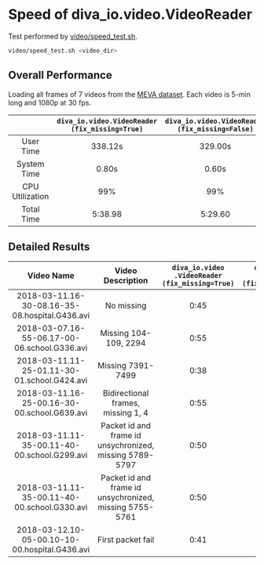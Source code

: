 # Speed of diva_io.video.VideoReader

Test performed by [video/speed_test.sh](../video/speed_test.sh).

```sh
video/speed_test.sh <video_dir>
```

## Overall Performance

Loading all frames of 7 videos from the [MEVA dataset](http://mevadata.org). Each video is 5-min long and 1080p at 30 fps.

|  | `diva_io.video.VideoReader (fix_missing=True)` | `diva_io.video.VideoReader (fix_missing=False)` | `pymovie.editor .VideoFileClip` |
|:---------------:|:-----------------------------------------------:|:------------------------------------------------:|:-------------------------------:|
| User Time | 338.12s | 329.00s | 904.09s |
| System Time | 0.80s | 0.60s | 317.14s |
| CPU Utilization | 99% | 99% | 293% |
| Total Time | 5:38.98 | 5:29.60 | 6:56.31 |

## Detailed Results

| Video Name | Video Description | `diva_io.video .VideoReader (fix_missing=True)` | `diva_io.video .VideoReader (fix_missing=False)` | `pymovie.editor .VideoFileClip` |
|:----------------------------------------------:|:-------------------------------------------------------:|:-----------------------------------------------:|:------------------------------------------------:|:-------------------------------:|
| 2018-03-11.16-30-08.16-35-08.hospital.G436.avi | No missing | 0:45 | 0:44 | 1:00 |
| 2018-03-07.16-55-06.17-00-06.school.G336.avi | Missing 104-109, 2294 | 0:55 | 0:53 | 0:59 |
| 2018-03-11.11-25-01.11-30-01.school.G424.avi | Missing 7391-7499 | 0:38 | 0:37 | 0:58 |
| 2018-03-11.16-25-00.16-30-00.school.G639.avi | Bidirectional frames, missing 1, 4 | 0:55 | 0:53 | 0:59 |
| 2018-03-11.11-35-00.11-40-00.school.G299.avi | Packet id and frame id unsychronized, missing 5789-5797 | 0:50 | 0:49 | 0:58 |
| 2018-03-11.11-35-00.11-40-00.school.G330.avi | Packet id and frame id unsychronized, missing 5755-5761 | 0:50 | 0:49 | 0:58 |
| 2018-03-12.10-05-00.10-10-00.hospital.G436.avi | First packet fail | 0:41 | 0:41 | 0:59 |
